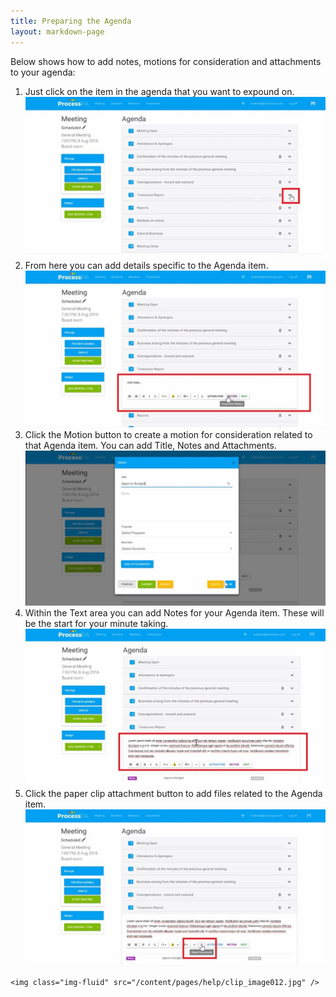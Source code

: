 ```yaml
---
title: Preparing the Agenda
layout: markdown-page
---
```

Below shows how to add notes, motions for consideration and attachments to your agenda: 

  1. Just click on the item in the agenda that you want to expound on.  
    <img class="img-fluid" src="/content/pages/help/clip_image002-1.jpg" />
  2. From here you can add details specific to the Agenda item.  
    <img class="img-fluid" src="/content/pages/help/clip_image004-1.jpg" />
  3. Click the Motion button to create a motion for consideration related to that Agenda item. You can add Title, Notes and Attachments.  
    <img class="img-fluid" src="/content/pages/help/clip_image006-1.jpg" />
  4. Within the Text area you can add Notes for your Agenda item. These will be the start for your minute taking.  
    <img class="img-fluid" src="/content/pages/help/clip_image008.jpg" />
  5. Click the paper clip attachment button to add files related to the Agenda item.  
    <img class="img-fluid" src="/content/pages/help/clip_image010.jpg" />
 
    
    <img class="img-fluid" src="/content/pages/help/clip_image012.jpg" />
